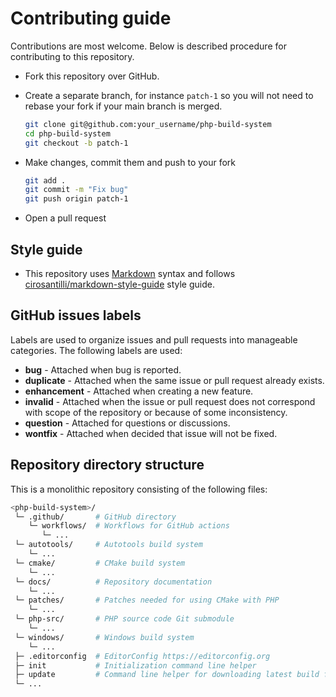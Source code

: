# Contributing guide

Contributions are most welcome. Below is described procedure for contributing to
this repository.

* Fork this repository over GitHub.
* Create a separate branch, for instance `patch-1` so you will not need to
  rebase your fork if your main branch is merged.

  ```sh
  git clone git@github.com:your_username/php-build-system
  cd php-build-system
  git checkout -b patch-1
  ```
* Make changes, commit them and push to your fork

  ```sh
  git add .
  git commit -m "Fix bug"
  git push origin patch-1
  ```
* Open a pull request

## Style guide

* This repository uses [Markdown](https://daringfireball.net/projects/markdown/)
  syntax and follows
  [cirosantilli/markdown-style-guide](http://www.cirosantilli.com/markdown-style-guide/)
  style guide.

## GitHub issues labels

Labels are used to organize issues and pull requests into manageable categories.
The following labels are used:

* **bug** - Attached when bug is reported.
* **duplicate** - Attached when the same issue or pull request already exists.
* **enhancement** - Attached when creating a new feature.
* **invalid** - Attached when the issue or pull request does not correspond with
  scope of the repository or because of some inconsistency.
* **question** - Attached for questions or discussions.
* **wontfix** - Attached when decided that issue will not be fixed.

## Repository directory structure

This is a monolithic repository consisting of the following files:

```sh
<php-build-system>/
 └─ .github/       # GitHub directory
    └─ workflows/  # Workflows for GitHub actions
       └─ ...
 └─ autotools/     # Autotools build system
    └─ ...
 └─ cmake/         # CMake build system
    └─ ...
 └─ docs/          # Repository documentation
    └─ ...
 └─ patches/       # Patches needed for using CMake with PHP
    └─ ...
 └─ php-src/       # PHP source code Git submodule
    └─ ...
 └─ windows/       # Windows build system
    └─ ...
 ├─ .editorconfig  # EditorConfig https://editorconfig.org
 ├─ init           # Initialization command line helper
 ├─ update         # Command line helper for downloading latest build files
 └─ ...
```
